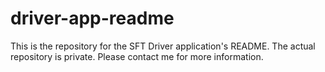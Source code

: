 # driver-app-readme
This is the repository for the SFT Driver application's README. The actual repository is private. Please contact me for more information.
